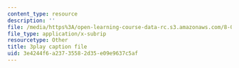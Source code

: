 ```yaml
---
content_type: resource
description: ''
file: /media/https%3A/open-learning-course-data-rc.s3.amazonaws.com/8-05-quantum-physics-ii-fall-2013/3e4244f6a23735582d35e09e9637c5af_ZTNip78TUvA.srt
file_type: application/x-subrip
resourcetype: Other
title: 3play caption file
uid: 3e4244f6-a237-3558-2d35-e09e9637c5af
---
```

